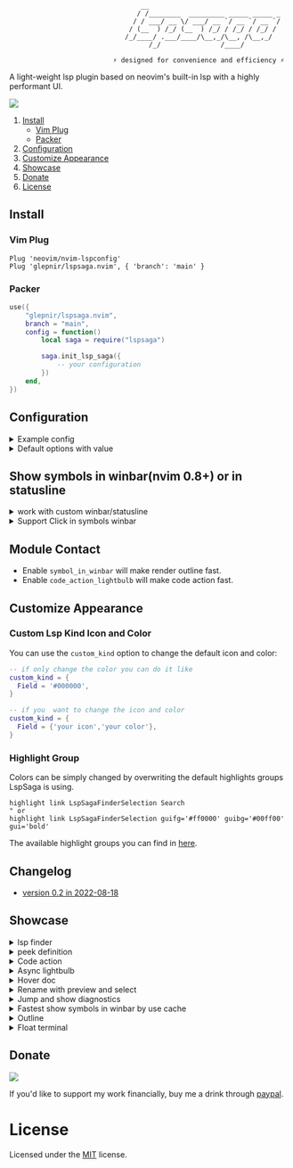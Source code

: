```
                                 __
                                / /________  _________ _____ _____ _
                               / / ___/ __ \/ ___/ __ `/ __ `/ __ `/
                              / (__  ) /_/ (__  ) /_/ / /_/ / /_/ /
                             /_/____/ .___/____/\__,_/\__, /\__,_/
                                   /_/               /____/

                          ⚡ designed for convenience and efficiency ⚡
```

A light-weight lsp plugin based on neovim's built-in lsp with a highly performant UI.

[![](https://img.shields.io/badge/Element-0DBD8B?style=for-the-badge&logo=element&logoColor=white)](https://matrix.to/#/#lspsaga-nvim:matrix.org)

1. [Install](#install)
   - [Vim Plug](#vim-plug)
   - [Packer](#packer)
1. [Configuration](#configuration)
1. [Customize Appearance](#customize-appearance)
1. [Showcase](#showcase)
1. [Donate](#donate)
1. [License](#license)

## Install

### Vim Plug

```vim
Plug 'neovim/nvim-lspconfig'
Plug 'glepnir/lspsaga.nvim', { 'branch': 'main' }
```

### Packer

```lua
use({
    "glepnir/lspsaga.nvim",
    branch = "main",
    config = function()
        local saga = require("lspsaga")

        saga.init_lsp_saga({
            -- your configuration
        })
    end,
})
```

## Configuration

<details>
<summary> Example config </summary>

```lua
local keymap = vim.keymap.set
local saga = require('lspsaga')

saga.init_lsp_saga()

-- Lsp finder find the symbol definition implement reference
-- if there is no implement it will hide
-- when you use action in finder like open vsplit then you can
-- use <C-t> to jump back
keymap("n", "gh", "<cmd>Lspsaga lsp_finder<CR>", { silent = true })

-- Code action
keymap({"n","v"}, "<leader>ca", "<cmd>Lspsaga code_action<CR>", { silent = true })

-- Rename
keymap("n", "gr", "<cmd>Lspsaga rename<CR>", { silent = true })

-- Peek Definition
-- you can edit the definition file in this flaotwindow
-- also support open/vsplit/etc operation check definition_action_keys
-- support tagstack C-t jump back
keymap("n", "gd", "<cmd>Lspsaga peek_definition<CR>", { silent = true })

-- Show line diagnostics
keymap("n", "<leader>cd", "<cmd>Lspsaga show_line_diagnostics<CR>", { silent = true })

-- Show cursor diagnostic
keymap("n", "<leader>cd", "<cmd>Lspsaga show_cursor_diagnostics<CR>", { silent = true })

-- Diagnsotic jump can use `<c-o>` to jump back
keymap("n", "[e", "<cmd>Lspsaga diagnostic_jump_prev<CR>", { silent = true })
keymap("n", "]e", "<cmd>Lspsaga diagnostic_jump_next<CR>", { silent = true })

-- Only jump to error
keymap("n", "[E", function()
  require("lspsaga.diagnostic").goto_prev({ severity = vim.diagnostic.severity.ERROR })
end, { silent = true })
keymap("n", "]E", function()
  require("lspsaga.diagnostic").goto_next({ severity = vim.diagnostic.severity.ERROR })
end, { silent = true })

-- Outline
keymap("n","<leader>o", "<cmd>LSoutlineToggle<CR>",{ silent = true })

-- Hover Doc
keymap("n", "K", "<cmd>Lspsaga hover_doc<CR>", { silent = true })

-- Float terminal
keymap("n", "<A-d>", "<cmd>Lspsaga open_floaterm<CR>", { silent = true })
-- if you want pass somc cli command into terminal you can do like this
-- open lazygit in lspsaga float terminal
keymap("n", "<A-d>", "<cmd>Lspsaga open_floaterm lazygit<CR>", { silent = true })
-- close floaterm
keymap("t", "<A-d>", [[<C-\><C-n><cmd>Lspsaga close_floaterm<CR>]], { silent = true })
```
</details>

<details>
<summary> Default options with value </summary>

```lua
-- Options with default value
-- "single" | "double" | "rounded" | "bold" | "plus"
border_style = "single",
--the range of 0 for fully opaque window (disabled) to 100 for fully
--transparent background. Values between 0-30 are typically most useful.
saga_winblend = 0,
-- when cursor in saga window you config these to move
move_in_saga = { prev = '<C-p>',next = '<C-n>'},
-- Error, Warn, Info, Hint
-- use emoji like
-- { "🙀", "😿", "😾", "😺" }
-- or
-- { "😡", "😥", "😤", "😐" }
-- and diagnostic_header can be a function type
-- must return a string and when diagnostic_header
-- is function type it will have a param `entry`
-- entry is a table type has these filed
-- { bufnr, code, col, end_col, end_lnum, lnum, message, severity, source }
diagnostic_header = { " ", " ", " ", "ﴞ " },
-- preview lines of lsp_finder and definition preview
max_preview_lines = 10,
-- use emoji lightbulb in default
code_action_icon = "💡",
-- if true can press number to execute the codeaction in codeaction window
code_action_num_shortcut = true,
-- same as nvim-lightbulb but async
code_action_lightbulb = {
    enable = true,
    enable_in_insert = true,
    cache_code_action = true,
    sign = true,
    update_time = 150,
    sign_priority = 20,
    virtual_text = true,
},
-- finder icons
finder_icons = {
  def = '  ',
  ref = '諭 ',
  link = '  ',
},
-- finder do lsp request timeout
-- if your project big enough or your server very slow
-- you may need to increase this value
finder_request_timeout = 1500,
finder_action_keys = {
    open = "o",
    vsplit = "s",
    split = "i",
    tabe = "t",
    quit = "q",
},
code_action_keys = {
    quit = "q",
    exec = "<CR>",
},
definition_action_keys = {
  edit = '<C-c>o',
  vsplit = '<C-c>v',
  split = '<C-c>i',
  tabe = '<C-c>t',
  quit = 'q',
},
rename_action_quit = "<C-c>",
rename_in_select = true,
-- show symbols in winbar must nightly
-- in_custom mean use lspsaga api to get symbols
-- and set it to your custom winbar or some winbar plugins.
-- if in_cusomt = true you must set in_enable to false
symbol_in_winbar = {
    in_custom = false,
    enable = true,
    separator = ' ',
    show_file = true,
    -- define how to customize filename, eg: %:., %
    -- if not set, use default value `%:t`
    -- more information see `vim.fn.expand` or `expand`
    -- ## only valid after set `show_file = true`
    file_formatter = "",
    click_support = false,
},
-- show outline
show_outline = {
  win_position = 'right',
  --set special filetype win that outline window split.like NvimTree neotree
  -- defx, db_ui
  win_with = '',
  win_width = 30,
  auto_enter = true,
  auto_preview = true,
  virt_text = '┃',
  jump_key = 'o',
  -- auto refresh when change buffer
  auto_refresh = true,
},
-- custom lsp kind
-- usage { Field = 'color code'} or {Field = {your icon, your color code}}
custom_kind = {},
-- if you don't use nvim-lspconfig you must pass your server name and
-- the related filetypes into this table
-- like server_filetype_map = { metals = { "sbt", "scala" } }
server_filetype_map = {},
```
</details>

## Show symbols in winbar(nvim 0.8+) or in statusline

<details>
<summary> work with custom winbar/statusline </summary>

```lua
saga.init_lsp_saga({
    symbol_in_winbar = {
        in_custom = true
    }
})
```

- use `require('lspsaga.symbolwinbar').get_symbol_node` this function in your custom winbar
to get symbols node and set `User LspsagaUpdateSymbol` event in your autocmds

```lua
-- Example:
local function get_file_name(include_path)
    local file_name = require('lspsaga.symbolwinbar').get_file_name()
    if vim.fn.bufname '%' == '' then return '' end
    if include_path == false then return file_name end
    -- Else if include path: ./lsp/saga.lua -> lsp > saga.lua
    local sep = vim.loop.os_uname().sysname == 'Windows' and '\\' or '/'
    local path_list = vim.split(string.gsub(vim.fn.expand '%:~:.:h', '%%', ''), sep)
    local file_path = ''
    for _, cur in ipairs(path_list) do
        file_path = (cur == '.' or cur == '~') and '' or
                    file_path .. cur .. ' ' .. '%#LspSagaWinbarSep#>%*' .. ' %*'
    end
    return file_path .. file_name
end

local function config_winbar_or_statusline()
    local exclude = {
        ['terminal'] = true,
        ['toggleterm'] = true,
        ['prompt'] = true,
        ['NvimTree'] = true,
        ['help'] = true,
    } -- Ignore float windows and exclude filetype
    if vim.api.nvim_win_get_config(0).zindex or exclude[vim.bo.filetype] then
        vim.wo.winbar = ''
    else
        local ok, lspsaga = pcall(require, 'lspsaga.symbolwinbar')
        local sym
        if ok then sym = lspsaga.get_symbol_node() end
        local win_val = ''
        win_val = get_file_name(true) -- set to true to include path
        if sym ~= nil then win_val = win_val .. sym end
        vim.wo.winbar = win_val
        -- if work in statusline
        vim.wo.stl = win_val
    end
end

local events = { 'BufEnter', 'BufWinEnter', 'CursorMoved' }

vim.api.nvim_create_autocmd(events, {
    pattern = '*',
    callback = function() config_winbar_or_statusline() end,
})

vim.api.nvim_create_autocmd('User', {
    pattern = 'LspsagaUpdateSymbol',
    callback = function() config_winbar_or_statusline() end,
})
```

</details>

<details>

<summary>Support Click in symbols winbar</summary>

To enable click support for winbar define a function similar to [statusline](https://neovim.io/doc/user/options.html#'statusline') (Search for "Start of execute function label")

minwid will be replaced with current node. For example:

```lua
symbol_in_winbar = {
    click_support = function(node, clicks, button, modifiers)
        -- To see all avaiable details: vim.pretty_print(node)
        local st = node.range.start
        local en = node.range['end']
        if button == "l" then
            if clicks == 2 then
                -- double left click to do nothing
            else -- jump to node's starting line+char
                vim.fn.cursor(st.line + 1, st.character + 1)
            end
        elseif button == "r" then
            if modifiers == "s" then
                print "lspsaga" -- shift right click to print "lspsaga"
            end -- jump to node's ending line+char
            vim.fn.cursor(en.line + 1, en.character + 1)
        elseif button == "m" then
            -- middle click to visual select node
            vim.fn.cursor(st.line + 1, st.character + 1)
            vim.cmd "normal v"
            vim.fn.cursor(en.line + 1, en.character + 1)
        end
    end
}
```
</details>

## Module Contact

* Enable `symbol_in_winbar` will make render outline fast.
* Enable `code_action_lightbulb` will make code action fast.


## Customize Appearance

### Custom Lsp Kind Icon and Color

You can use the `custom_kind` option to change the default icon and color:

```lua
-- if only change the color you can do it like
custom_kind = {
  Field = '#000000',
}

-- if you  want to change the icon and color
custom_kind = {
  Field = {'your icon','your color'},
}
```

### Highlight Group
  
Colors can be simply changed by overwriting the default highlights groups LspSaga is using.


```vim
highlight link LspSagaFinderSelection Search
" or
highlight link LspSagaFinderSelection guifg='#ff0000' guibg='#00ff00' gui='bold'
```

The available highlight groups you can find in [here](./plugin/lspsaga.lua).

## Changelog

- [version 0.2 in 2022-08-18](./Changelog.md)

## Showcase

<details>
<summary>lsp finder</summary>

<div align='center'>
<img
src="https://user-images.githubusercontent.com/41671631/181253960-cef49f9d-db8b-4b04-92d8-cb6322749414.png" />
</div>
</details>

<details>
<summary>peek definition</summary>
<div align="center">
<img
src="https://user-images.githubusercontent.com/41671631/189480034-89f4bcc8-918a-47a5-b2a4-0dfe1c688525.gif"/>
</div>
</details>

<details>
<summary>Code action</summary>

<div align='center'>
<img
src="https://user-images.githubusercontent.com/41671631/175305503-180e6b39-d162-4ef2-aa2b-9ffe309948e6.gif"/>
</div>

</details>

<details>
<summary>Async lightbulb</summary>

<div align='center'>
<img
src="https://user-images.githubusercontent.com/41671631/175752848-cef8218a-f8e4-42c2-96bd-06bb07cd42c6.gif"/>
</div>

</details>

<details id="hover-doc">
<summary>Hover doc</summary>

<div align='center'>
<img
src="https://user-images.githubusercontent.com/41671631/175306592-f0540e35-561f-418c-a41e-7df167ba9b86.gif"/>
</div>

</details>

<details>
<summary>Rename with preview and select</summary>

<div align="center">
<img
src="https://user-images.githubusercontent.com/41671631/175300080-6e72001c-78dd-4d86-8139-bba38befee15.gif" />
</div>

</details>

<details>
<summary>Jump and show diagnostics</summary>

<div align='center'>
<img
src="https://user-images.githubusercontent.com/41671631/182015252-c2e8acc1-3833-473d-a375-8093e104dc47.gif"/>
</div>

</details>

<details>
<summary>Fastest show symbols in winbar by use cache </summary>

<div align="center">
<img
src="https://user-images.githubusercontent.com/41671631/176679585-9485676b-ddea-44ca-bc88-b0eb04d450b1.gif" />
</div>

</details>

<details>
<summary>Outline</summary>

work fast when lspsaga symbol winbar `in_custom = true` or `enable = true`,

<img
src="https://user-images.githubusercontent.com/41671631/179864315-3ec84106-bcd4-43db-8590-2fb07f4055d9.gif"/>
</div>
</details>

<details>
<summary>Float terminal</summary>

<div align='center'>
<img
src="https://user-images.githubusercontent.com/41671631/105658287-2c6ed880-5f01-11eb-8af6-daa6fd23576c.gif"/>
</div>

</details>

## Donate

[![](https://img.shields.io/badge/PayPal-00457C?style=for-the-badge&logo=paypal&logoColor=white)](https://paypal.me/bobbyhub)

If you'd like to support my work financially, buy me a drink through [paypal](https://paypal.me/bobbyhub).

# License

Licensed under the [MIT](./LICENSE) license.

